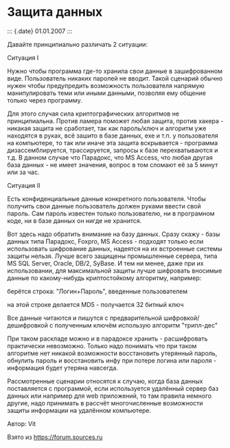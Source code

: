 Защита данных
=============

::: {.date}
01.01.2007
:::

Давайте принципиально различать 2 ситуации:

Ситуация I

Нужно чтобы программа где-то хранила свои данные в зашифрованном виде.
Пользователь никаких паролей не вводит. Такой сценарий обычно нужен
чтобы предупредить возможность пользователя напрямую манипулировать теми
или иными данными, позволяя ему общение только через программу.

Для этого случая сила криптографических алгоритмов не принципиальна.
Против ламера поможет любая защита, против хакера - никакая защита не
сработает, так как пароль/ключ и алгоритм уже находятся в руках, всё
зашито в базе данных, exe и т.п. у пользователя на компьютере, то так
или иначе эта защита вскрывается - программа дизассемблируется,
трассируется, запросы к базе перехватываются и т.д. В данном случае что
Парадокс, что MS Access, что любая другая база данных - не имеет
значения, вопрос в том сломают её за 5 минут или за час.

Ситуация II

Есть конфиденциальные данные конкретного пользователя. Чтобы получить
свои данные пользователь должен руками ввести свой пароль. Сам пароль
известен только пользователю, ни в програмном коде, ни в базе данных он
нигде не хранится.

Вот здесь надо обратить внимание на базу данных. Сразу скажу - базы
данных типа Парадокс, Foxpro, MS Access - подходят только если
использовать шифрование данных, надеятся на их встроенные системы защиты
нельзя. Лучше всего защищены промышленные сервера, типа MS SQL Server,
Oracle, DB/2, SyBase. И тем ни менее, даже при их использовании, для
максимальной защиты лучше шифровать вносимые данные по какому-нибудь
криптостойкому алгоритму, например:

берётся строка: \"Логин+Пароль\", введенные пользователем

на этой строке делается MD5 - получается 32 битный ключ

Все данные читаются и пишутся с предварительной шифровкой/дешифровкой с
полученным ключём использую алгоритм \"трипл-дес\"

При таком раскладе можно и в парадоксе хранить - расшифровать
практически невозможно. Только надо понимать что при таком алгоритме нет
никакой возможности восстановить утерянный пароль, обнулить пароль и
восстановить инфу при потере логина или пароля - информация будет
утеряна навсегда.

Рассмотренные сценарии относятся к случаю, когда база данных
поставляется с программой, если используется удалённый сервер баз данных
или например для web приложений, то там правила немного другие, надо
принимать в рассчёт многочисленные возможности защиты информации на
удалённом компьютере.

Автор: Vit

Взято из <https://forum.sources.ru>
